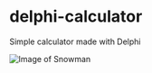 # delphi-calculator
Simple calculator made with Delphi

![Image of Snowman](http://sacret.ru/sites/default/files/styles/progs_image/public/progs/calc.jpg)
